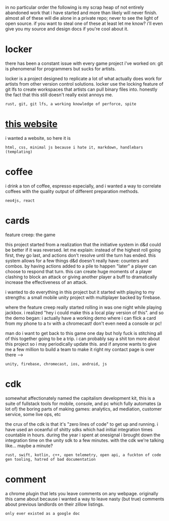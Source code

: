 in no particular order the following is my scrap heap of not entirely abandoned work that i have started and more than
likely will never finish. almost all of these will die alone in a private repo; never to see the light of open source.
if you want to steal one of these at least let me know? i'll even give you my source and design docs if you're cool
about it.

# locker

there has been a constant issue with every game project i've worked on: git is phenomenal for programmers but sucks for
artists.

locker is a project designed to replicate a lot of what actually does work for artists from other version control
solutions. locker use the locking feature of git lfs to create workspaces that artists can pull binary files into.
honestly the fact that this still doesn't really exist annoys me.

`rust, git, git lfs, a working knowledge of perforce, spite`

# [this website]

i wanted a website, so here it is

`html, css, minimal js because i hate it, markdown, handlebars (templating)`

# coffee

i drink a ton of coffee, espresso especially, and i wanted a way to correlate coffees with the quality output of
different preparation methods.

`neo4js, react`

# cards

feature creep: the game

this project started from a realization that the initiative system in d&d could be better if it was reversed. let me
explain: instead of the highest roll going first, they go last, and actions don't resolve until the turn has ended. this
system allows for a few things d&d doesn't really have: counters and combos. by having actions added to a pile to
happen "later" a player can choose to respond that turn. this can create huge moments of a player clashing to block an
attack or giving another player a buff to dramatically increase the effectiveness of an attack.

i wanted to do everything in this project but it started with playing to my strengths: a small mobile unity project with
multiplayer backed by firebase.

where the feature creep really started rolling in was one night while playing jackbox. i realized "hey i could make this
a local play version of this". and so the demo began: i actually have a working demo where i can flick a card from my
phone to a tv with a chromecast! don't even need a console or pc!

man do i want to get back to this game one day but holy fuck is stitching all of this together going to be a trip. i can
probably say a shit ton more about this project so i may periodically update this. and if anyone wants to give me a few
million to build a team to make it right my contact page is over there -->

`unity, firebase, chromecast, ios, android, js`

# cdk

somewhat affectionately named the capitalism development kit, this is a suite of fullstack tools for mobile, console,
and pc which fully automates (a lot of) the boring parts of making games: analytics, ad mediation, customer service,
some live ops, etc

the crux of the cdk is that it's "zero lines of code" to get up and running. i have used an oceanful of shitty sdks
which had initial integration times countable in hours. during the year i spent at onesignal i brought down the
integration time on the unity sdk to a few minutes. with the cdk we're talking like... maybe a minute?

`rust, swift, kotlin, c++, open telemetry, open api, a fuckton of code gen tooling, hatred of bad documentation`

# comment

a chrome plugin that lets you leave comments on any webpage. originally this came about because i wanted a way to leave
nasty (but true) comments about previous landlords on their zillow listings.

`only ever existed as a google doc`


[this website]: https://github.com/adamschlesinger/website
